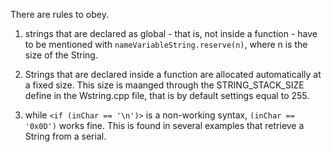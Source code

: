 There are rules to obey.

1) strings that are declared as global - that is, not inside a function - have to be mentioned with <code>nameVariableString.reserve(n)</code>, where n is the size of the String.

2) Strings that are declared inside a function are allocated automatically at a fixed size. This size is maanged through the STRING_STACK_SIZE define in the Wstring.cpp file, that is by default settings equal to 255.

3) while
```<if (inChar == '\n')>```
is a non-working syntax, ```(inChar == '0x0D')``` works fine. This is found in several examples that retrieve a String from a serial.
